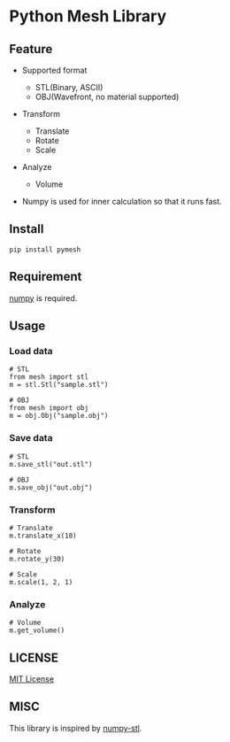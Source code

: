 # Python Mesh Library
## Feature
- Supported format
    - STL(Binary, ASCII)
    - OBJ(Wavefront, no material supported)

- Transform
    - Translate
    - Rotate
    - Scale
    
- Analyze
    - Volume
    
- Numpy is used for inner calculation so that it runs fast.
    
## Install
```
pip install pymesh
```

## Requirement
[numpy](http://www.numpy.org/) is required.

## Usage
### Load data
```
# STL
from mesh import stl
m = stl.Stl("sample.stl")

# OBJ
from mesh import obj
m = obj.Obj("sample.obj")
```

### Save data
```
# STL
m.save_stl("out.stl")

# OBJ
m.save_obj("out.obj")
```

### Transform
```
# Translate
m.translate_x(10)

# Rotate
m.rotate_y(30)

# Scale
m.scale(1, 2, 1)
```

### Analyze
```
# Volume
m.get_volume()
```

## LICENSE
[MIT License](http://takuro.mit-license.org/)

## MISC
This library is inspired by [numpy-stl](https://github.com/WoLpH/numpy-stl).